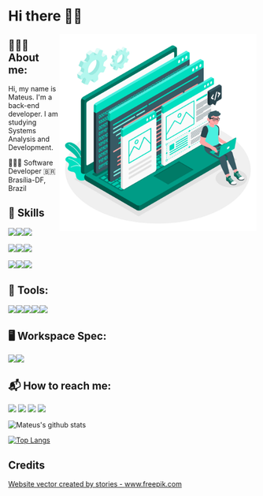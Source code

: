 # Hi there 👋🏾

<img src="img/3657664.jpg" min-width="200px" max-width="200px" width="400px" align="right" alt="Computador iuriCode">

<p align="left"><h2>🧑🏾‍🦱 About me:</h2>

Hi, my name is Mateus. I'm a back-end developer. I am studying Systems Analysis and Development.

👨🏾‍💻 Software Developer 🇧🇷 Brasília-DF, Brazil

</p>

<p align="left"><h2>🎯 Skills </h2>

<img src="https://img.shields.io/badge/HTML5-E34F26?style=for-the-badge&logo=html5&logoColor=white"/><img src="https://img.shields.io/badge/CSS3-1572B6?style=for-the-badge&logo=css3&logoColor=white"/><img src="https://img.shields.io/badge/JavaScript-F7DF1E?style=for-the-badge&logo=javascript&logoColor=black"/><br>

<img src="https://img.shields.io/badge/PHP-777BB4?style=for-the-badge&logo=php&logoColor=white"/><img src="https://img.shields.io/badge/C-00599C?style=for-the-badge&logo=c&logoColor=white"/><img src="https://img.shields.io/badge/Java-ED8B00?style=for-the-badge&logo=java&logoColor=white"/><br>

<img src="https://img.shields.io/badge/Markdown-000000?style=for-the-badge&logo=markdown&logoColor=white"/><img src="https://img.shields.io/badge/Bootstrap-563D7C?style=for-the-badge&logo=bootstrap&logoColor=white"/><img src="https://img.shields.io/badge/MySQL-00000F?style=for-the-badge&logo=mysql&logoColor=white"/><br>

</p>

<p align="left"><h2>🔧 Tools: </h2>

<img src="https://img.shields.io/badge/gimp-5C5543?style=for-the-badge&logo=amd&logoColor=white"/><img src="https://img.shields.io/badge/git-F05032?style=for-the-badge&logo=amd&logoColor=white"/><img src="https://img.shields.io/badge/github-181717?style=for-the-badge&logo=amd&logoColor=white"/><img src="https://img.shields.io/badge/visual studio code-007ACC?style=for-the-badge&logo=amd&logoColor=white"/><img src="https://img.shields.io/badge/eclipse-2C2255?style=for-the-badge&logo=amd&logoColor=white"/>
</p>

<p align="left"><h2>🖥 Workspace Spec: </h2>

<img src="https://img.shields.io/badge/AMD FX 6300 -_R9 270-ED1C24?style=for-the-badge&logo=amd&logoColor=white"/><img src="https://img.shields.io/badge/Linux_Mint-87CF3E?style=for-the-badge&logo=linux-mint&logoColor=white"/>
</p>


<p align="left"><h2>📬 How to reach me: </h2>
</p>

<p align="left">

[<img src="https://img.shields.io/badge/LinkedIn-0077B5?style=for-the-badge&logo=linkedin&logoColor=white"/>][LinkedIn]
[<img src="https://img.shields.io/badge/Gmail-D14836?style=for-the-badge&logo=gmail&logoColor=white"/>][Gmail]
[<img src="https://img.shields.io/badge/Instagram-E4405F?style=for-the-badge&logo=instagram&logoColor=white"/>][Instagram]
[<img src="https://img.shields.io/badge/Spotify-1ED760?&style=for-the-badge&logo=spotify&logoColor=white"/>][Spotify]

</p>  

![Mateus's github stats](https://github-readme-stats.vercel.app/api?username=mateuspsm&show_icons=true&theme=onedark)


[![Top Langs](https://github-readme-stats.vercel.app/api/top-langs/?username=mateuspsm&layout=compact)](https://github.com/mateuspsm/github-readme-stats)

## Credits

<a href="https://www.freepik.com/vectors/website">Website vector created by stories - www.freepik.com</a>

[LinkedIn]: https://www.linkedin.com/in/mateus-pereira-de-souza-moreira/
[Gmail]: mailto:mateuusth14@gmail.com
[Instagram]: https://www.instagram.com/__mateus_pereira/
[GitHub]: https://github.com/mateuspsm
[Spotify]: https://open.spotify.com/user/21k6foq2cv27iuic5qlpwdbey